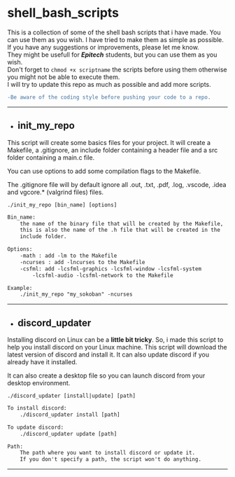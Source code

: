 # shell_bash_scripts

This is a collection of some of the shell bash scripts that i have made. You can use them as you wish. I have tried to make them as simple as possible. If you have any suggestions or improvements, please let me know.\
They might be usefull for ***Epitech*** students, but you can use them as you wish.\
Don't forget to `chmod +x scriptname` the scripts before using them otherwise you might not be able to execute them.\
I will try to update this repo as much as possible and add more scripts.
```diff
-Be aware of the coding style before pushing your code to a repo.
```

---

- ## init_my_repo

This script will create some basics files for your project. It will create a Makefile, a .gitignore, an include folder containing a header file and a src folder containing a main.c file.

You can use options to add some compilation flags to the Makefile.

The .gitignore file will by default ignore all .out, .txt, .pdf, .log, .vscode, .idea and vgcore.* (valgrind files) files.

```shell
./init_my_repo [bin_name] [options]
```
```txt
Bin_name:
    the name of the binary file that will be created by the Makefile,
    this is also the name of the .h file that will be created in the
    include folder.

Options:
    -math : add -lm to the Makefile
    -ncurses : add -lncurses to the Makefile
    -csfml: add -lcsfml-graphics -lcsfml-window -lcsfml-system
        -lcsfml-audio -lcsfml-network to the Makefile

Example:
    ./init_my_repo "my_sokoban" -ncurses
```
---

- ## discord_updater

Installing discord on Linux can be a **little bit tricky**.
So, i made this script to help you install discord on your Linux machine. This script will download the latest version of discord and install it. It can also update discord if you already have it installed.

It can also create a desktop file so you can launch discord from your desktop environment.

```shell
./discord_updater [install|update] [path]
```

```txt
To install discord:
    ./discord_updater install [path]

To update discord:
    ./discord_updater update [path]

Path:
    The path where you want to install discord or update it.
    If you don't specify a path, the script won't do anything.
```
---